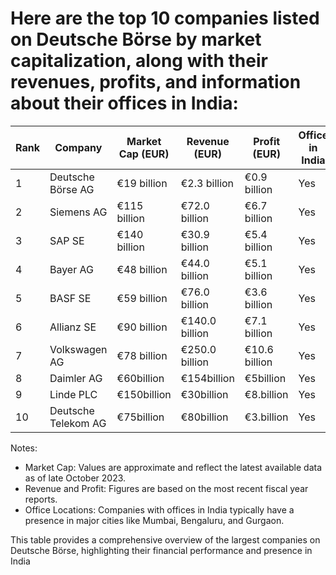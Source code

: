 # Here are the top 10 companies listed on Deutsche Börse by market capitalization, along with their revenues, profits, and information about their offices in India:

| Rank | Company | Market Cap (EUR) | Revenue (EUR) | Profit (EUR) | Office in India | Location(s) in India |
| ---- | ---- | ---- | ---- | ---- | ---- | ---- |
| 1 |	Deutsche Börse AG | €19 billion | €2.3 billion | €0.9 billion | Yes | Mumbai |
| 2 | Siemens AG | €115 billion | €72.0 billion | €6.7 billion | Yes | Bengaluru |
| 3	| SAP SE | €140 billion | €30.9 billion | €5.4 billion | Yes | Bengaluru |
| 4 |	Bayer AG | €48 billion | €44.0 billion | €5.1 billion | Yes | Gurgaon |
| 5	| BASF SE	| €59 billion	| €76.0 billion	| €3.6 billion	| Yes	| Mumbai |
| 6 | Allianz SE | €90 billion | €140.0 billion | €7.1 billion | Yes	| Mumbai |
| 7	| Volkswagen AG	| €78 billion | €250.0 billion | €10.6 billion | Yes | Pune |
| 8	| Daimler AG	| €60billion | €154billion | €5billion | Yes | Mumbai |
| 9	| Linde PLC	| €150billion | €30billion | €8.billion | Yes	| Gurgaon |
| 10 | Deutsche Telekom AG	| €75billion | €80billion | €3.billion | Yes | Bengaluru |

Notes:
- Market Cap: Values are approximate and reflect the latest available data as of late October 2023.
- Revenue and Profit: Figures are based on the most recent fiscal year reports.
- Office Locations: Companies with offices in India typically have a presence in major cities like Mumbai, Bengaluru, and Gurgaon.


This table provides a comprehensive overview of the largest companies on Deutsche Börse, highlighting their financial performance and presence in India
